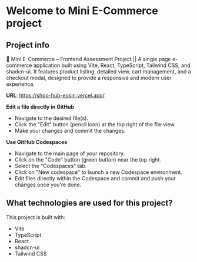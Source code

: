 # Welcome to Mini E-Commerce project

## Project info

🛒 Mini E-Commerce – Frontend Assessment Project || A single page e-commerce application built using Vite, React, TypeScript, Tailwind CSS, and shadcn-ui. It features product listing, detailed view, cart management, and a checkout modal, designed to provide a responsive and modern user experience.

**URL**: https://shop-hub-eosin.vercel.app/


**Edit a file directly in GitHub**

- Navigate to the desired file(s).
- Click the "Edit" button (pencil icon) at the top right of the file view.
- Make your changes and commit the changes.

**Use GitHub Codespaces**

- Navigate to the main page of your repository.
- Click on the "Code" button (green button) near the top right.
- Select the "Codespaces" tab.
- Click on "New codespace" to launch a new Codespace environment.
- Edit files directly within the Codespace and commit and push your changes once you're done.

## What technologies are used for this project?

This project is built with:

- Vite
- TypeScript
- React
- shadcn-ui
- Tailwind CSS


